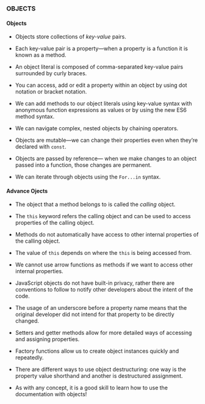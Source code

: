### OBJECTS ###

#### Objects ####

* Objects store collections of *key-value* pairs.

* Each key-value pair is a property—when a property is a function it is known as a method.

* An object literal is composed of comma-separated key-value pairs surrounded by curly braces.

* You can access, add or edit a property within an object by using dot notation or bracket notation.

* We can add methods to our object literals using key-value syntax with anonymous function expressions as values or by using the new ES6 method syntax.

* We can navigate complex, nested objects by chaining operators.

* Objects are mutable—we can change their properties even when they’re declared with `const`.

* Objects are passed by reference— when we make changes to an object passed into a function, those changes are permanent.

* We can iterate through objects using the `For...in` syntax.

#### Advance Ojects ####

* The object that a method belongs to is called the *calling* object.

* The `this` keyword refers the calling object and can be used to access properties of the calling object.

* Methods do not automatically have access to other internal properties of the calling object.

* The value of `this` depends on where the `this` is being accessed from.

* We cannot use arrow functions as methods if we want to access other internal properties.

* JavaScript objects do not have built-in privacy, rather there are conventions to follow to notify other developers about the intent of the code.

* The usage of an underscore before a property name means that the original developer did not intend for that property to be directly changed.

* Setters and getter methods allow for more detailed ways of accessing and assigning properties.

* Factory functions allow us to create object instances quickly and repeatedly.

* There are different ways to use object destructuring: one way is the property value shorthand and another is destructured assignment.

* As with any concept, it is a good skill to learn how to use the documentation with objects!